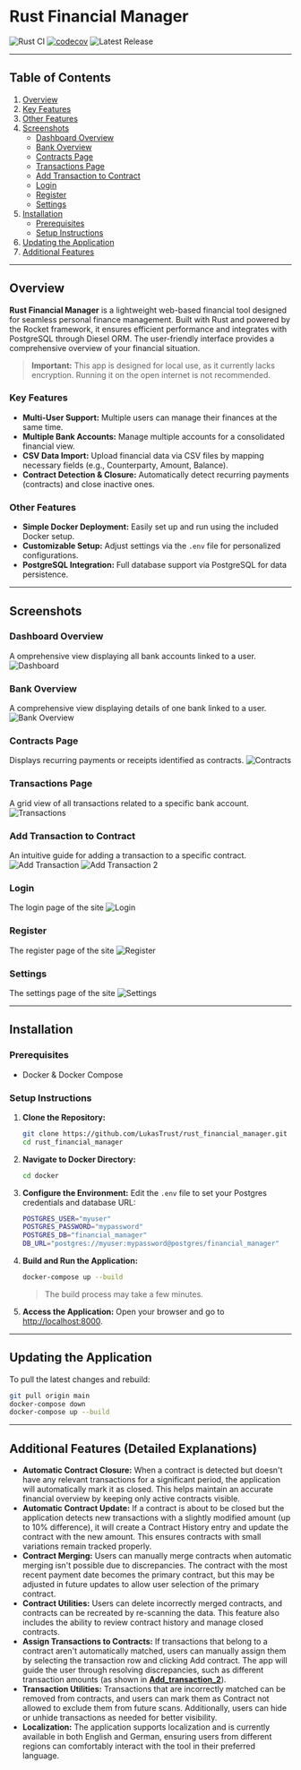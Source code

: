 
# Rust Financial Manager

![Rust CI](https://github.com/LukasTrust/rust_financial_manager/workflows/Rust%20CI/badge.svg) 
[![codecov](https://codecov.io/github/LukasTrust/rust_financial_manager/graph/badge.svg?token=7VRB83BLUS)](https://codecov.io/github/LukasTrust/rust_financial_manager)
![Latest Release](https://img.shields.io/github/v/release/LukasTrust/rust_financial_manager)

---

## Table of Contents

1. [Overview](#overview)
2. [Key Features](#key-features)
3. [Other Features](#other-features)
4. [Screenshots](#screenshots)
   - [Dashboard Overview](#dashboard-overview)
   - [Bank Overview](#bank-overview)
   - [Contracts Page](#contracts-page)
   - [Transactions Page](#transactions-page)
   - [Add Transaction to Contract](#add-transaction-to-contract)
   - [Login](#login)
   - [Register](#register)
   - [Settings](#settings)
5. [Installation](#installation)
   - [Prerequisites](#prerequisites)
   - [Setup Instructions](#setup-instructions)
6. [Updating the Application](#updating-the-application)
7. [Additional Features](#additional-features)

---

## Overview

**Rust Financial Manager** is a lightweight web-based financial tool designed for seamless personal finance management. Built with Rust and powered by the Rocket framework, it ensures efficient performance and integrates with PostgreSQL through Diesel ORM. The user-friendly interface provides a comprehensive overview of your financial situation.

> **Important:** This app is designed for local use, as it currently lacks encryption. Running it on the open internet is not recommended.

### Key Features
- **Multi-User Support:** Multiple users can manage their finances at the same time.
- **Multiple Bank Accounts:** Manage multiple accounts for a consolidated financial view.
- **CSV Data Import:** Upload financial data via CSV files by mapping necessary fields (e.g., Counterparty, Amount, Balance).
- **Contract Detection & Closure:** Automatically detect recurring payments (contracts) and close inactive ones.

### Other Features
- **Simple Docker Deployment:** Easily set up and run using the included Docker setup.
- **Customizable Setup:** Adjust settings via the `.env` file for personalized configurations.
- **PostgreSQL Integration:** Full database support via PostgreSQL for data persistence.

---

## Screenshots

### Dashboard Overview
A omprehensive view displaying all bank accounts linked to a user.
![Dashboard](screenshots/dashboard.png)

### Bank Overview
A comprehensive view displaying details of one bank linked to a user.
![Bank Overview](screenshots/bank_view.png)

### Contracts Page
Displays recurring payments or receipts identified as contracts.
![Contracts](screenshots/contracts.png)

### Transactions Page
A grid view of all transactions related to a specific bank account.
![Transactions](screenshots/transactions.png)

### Add Transaction to Contract
An intuitive guide for adding a transaction to a specific contract.
![Add Transaction](screenshots/add_to_contract_1.png)
![Add Transaction 2](screenshots/add_to_contract_2.png)

### Login
The login page of the site
![Login](screenshots/login.png)

### Register
The register page of the site
![Register](screenshots/register.png)

### Settings
The settings page of the site
![Settings](screenshots/settings.png)

---

## Installation

### Prerequisites
- Docker & Docker Compose

### Setup Instructions

1. **Clone the Repository:**
   ```bash
   git clone https://github.com/LukasTrust/rust_financial_manager.git
   cd rust_financial_manager
   ```

2. **Navigate to Docker Directory:**
   ```bash
   cd docker
   ```

3. **Configure the Environment:**
   Edit the `.env` file to set your Postgres credentials and database URL:
   ```bash
   POSTGRES_USER="myuser"
   POSTGRES_PASSWORD="mypassword"
   POSTGRES_DB="financial_manager"
   DB_URL="postgres://myuser:mypassword@postgres/financial_manager"
   ```

4. **Build and Run the Application:**
   ```bash
   docker-compose up --build
   ```
   > The build process may take a few minutes. 

5. **Access the Application:**
   Open your browser and go to [http://localhost:8000](http://localhost:8000).

---

## Updating the Application

To pull the latest changes and rebuild:

```bash
git pull origin main
docker-compose down
docker-compose up --build
```

---

## Additional Features (Detailed Explanations)
- **Automatic Contract Closure:** When a contract is detected but doesn't have any relevant transactions for a significant period, the application will automatically mark it as closed. This helps maintain an accurate financial overview by keeping only active contracts visible.
- **Automatic Contract Update:** If a contract is about to be closed but the application detects new transactions with a slightly modified amount (up to 10% difference), it will create a Contract History entry and update the contract with the new amount. This ensures contracts with small variations remain tracked properly.
- **Contract Merging:** Users can manually merge contracts when automatic merging isn't possible due to discrepancies. The contract with the most recent payment date becomes the primary contract, but this may be adjusted in future updates to allow user selection of the primary contract.
- **Contract Utilities:** Users can delete incorrectly merged contracts, and contracts can be recreated by re-scanning the data. This feature also includes the ability to review contract history and manage closed contracts.
- **Assign Transactions to Contracts:** If transactions that belong to a contract aren't automatically matched, users can manually assign them by selecting the transaction row and clicking Add contract. The app will guide the user through resolving discrepancies, such as different transaction amounts (as shown in [**Add_transaction_2**](#add-transaction-to-contract)).
- **Transaction Utilities:** Transactions that are incorrectly matched can be removed from contracts, and users can mark them as Contract not allowed to exclude them from future scans. Additionally, users can hide or unhide transactions as needed for better visibility.
- **Localization:** The application supports localization and is currently available in both English and German, ensuring users from different regions can comfortably interact with the tool in their preferred language.